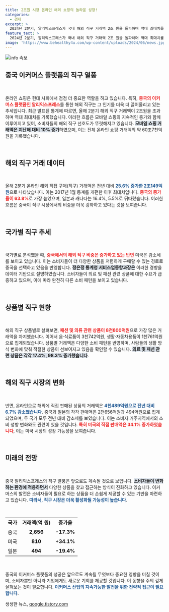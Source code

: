 ```yaml
---
title: 2조원 시장 온라인 해외 쇼핑의 놀라운 성장!
categories:
  - 경제
excerpt: >
  2024년 2분기, 알리익스프레스가 국내 해외 직구 거래액 2조 원을 돌파하며 역대 최대치를 기록! 모바일 쇼핑은 지난해 대비 10% 증가, 중국 제품의 인기가 더욱 높아지고 있다. 클릭 유도!
feature_text: >
  2024년 2분기, 알리익스프레스가 국내 해외 직구 거래액 2조 원을 돌파하며 역대 최대치를 기록! 모바일 쇼핑은 지난해 대비 10% 증가, 중국 제품의 인기가 더욱 높아지고 있다. 클릭 유도!
image: 'https://www.behealthy4u.com/wp-content/uploads/2024/06/news.jpg'
---
```


<p><img src="https://www.behealthy4u.com/wp-content/uploads/2024/06/news.jpg" alt="info 속보" /></p>

<h2 data-ke-size="size26">중국 이커머스 플랫폼의 직구 열풍</h2>

<p data-ke-size="size16">&nbsp;</p>

<p>온라인 쇼핑은 현대 사회에서 점점 더 중요한 역할을 하고 있습니다. 특히, <b><span style="color: #ee2323;">중국의 이커머스 플랫폼인 알리익스프레스</span></b>를 통한 해외 직구는 그 인기를 더욱 더 끌어올리고 있는 추세입니다. 최근 발표된 통계에 따르면, 올해 2분기 해외 직구 거래액이 2조원을 초과하며 역대 최대치를 기록했습니다. 이러한 흐름은 모바일 쇼핑의 지속적인 증가와 함께 이루어지고 있어, 소비자들의 해외 직구 선호도가 뚜렷해지고 있습니다. <b><span style="background-color: #21538527;">모바일 쇼핑 거래액은 지난해 대비 10% 증가</span></b>하였으며, 이는 전체 온라인 쇼핑 거래액의 약 60조7천억원을 기록했습니다. </p>

<p data-ke-size="size16">&nbsp;</p>

<h2 data-ke-size="size26">해외 직구 거래 데이터</h2>

<p data-ke-size="size16">&nbsp;</p>

<p>올해 2분기 온라인 해외 직접 구매(직구) 거래액은 전년 대비 <b><span style="color: #1a5490;">25.6% 증가한 2조149억원</span></b>으로 나타났습니다. 이는 2017년 1월 통계를 개편한 이후 최대치입니다. <b><span style="color: #ee2323;">중국의 증가율이 63.8%</span></b>로 가장 높았으며, 일본과 캐나다는 16.4%, 5.5%로 뒤따랐습니다. 이러한 흐름은 중국이 직구 시장에서의 비중을 더욱 강화하고 있다는 것을 보여줍니다. </p>

<p data-ke-size="size16">&nbsp;</p>

<h2 data-ke-size="size26">국가별 직구 추세</h2>

<p data-ke-size="size16">&nbsp;</p>

<p>국가별로 분석했을 때, <b><span style="color: #ee2323;">중국에서의 해외 직구 비중은 증가하고 있는 반면</span></b> 미국은 감소세를 보이고 있습니다. 이는 소비자들이 더 다양한 상품을 저렴하게 구매할 수 있는 경로로 중국을 선택하고 있음을 반영합니다. <b><span style="background-color: #21538527;">정은정 통계청 서비스업동향과장은</span></b> 이러한 경향을 데이터 기반으로 설명하였습니다. 소비자들이 의료 및 패션 관련 상품에 대한 수요가 급증하고 있으며, 이에 따라 완전히 다른 소비 패턴을 보이고 있습니다.</p>

<p data-ke-size="size16">&nbsp;</p>

<h2 data-ke-size="size26">상품별 직구 현황</h2>

<p data-ke-size="size16">&nbsp;</p>

<p>해외 직구 상품별로 살펴보면, <b><span style="color: #ee2323;">패션 및 의류 관련 상품이 8천800억원</span></b>으로 가장 많은 거래액을 차지했습니다. 이어서 음·식료품이 3천742억원, 생활·자동차용품이 1천761억원으로 집계되었습니다. 상품별 거래액은 다양한 소비 패턴을 반영하며, 사람들의 생활 방식 변화에 맞춰 적절한 상품이 선보여지고 있음을 확인할 수 있습니다. <b><span style="background-color: #21538527;">의료 및 패션 관련 상품은 각각 17.4%, 98.3% 증가했습니다</span></b>.</p>

<p data-ke-size="size16">&nbsp;</p>

<h2 data-ke-size="size26">해외 직구 시장의 변화</h2>

<p data-ke-size="size16">&nbsp;</p>

<p>반면, 온라인으로 해외에 직접 판매된 상품의 거래액은 <b><span style="color: #1a5490;">4천489억원으로 전년 대비 6.7% 감소했습니다</span></b>. 중국과 일본의 각각 판매액은 2천656억원과 494억원으로 집계되었으며, 두 국가 모두 전년 대비 감소세를 보였습니다. 이는 소비자 거주지역에서의 소비 성향 변화와도 관련이 있을 것입니다. <b><span style="color: #ee2323;">특히 미국의 직접 판매액은 34.1% 증가하였습니다</span></b>, 이는 미국 시장의 성장 가능성을 보여줍니다.</p>

<p data-ke-size="size16">&nbsp;</p>

<h2 data-ke-size="size26">미래의 전망</h2>

<p data-ke-size="size16">&nbsp;</p>

<p>중국 알리익스프레스의 직구 열풍은 앞으로도 계속될 것으로 보입니다. <b><span style="background-color: #21538527;">소비자들이 변화하는 환경에 적응하면서</span></b> 다양한 상품을 찾고 접근하는 방식이 진화하고 있습니다. 이커머스의 발전은 소비자들이 필요로 하는 상품을 더 손쉽게 제공할 수 있는 기반을 마련하고 있습니다. <b><span style="color: #1a5490;">따라서, 직구 시장은 더욱 활성화될 가능성이 높습니다</span></b>.</p>

<p data-ke-size="size16">&nbsp;</p>

<table>
  <tr>
    <td style="text-align: center; height: 17px;"><b>국가</b></td>
    <td style="text-align: center; height: 17px;"><b>거래액(억 원)</b></td>
    <td style="text-align: center; height: 17px;"><b>증가율</b></td>
  </tr>
  <tr>
    <td style="text-align: center; height: 17px;">중국</td>
    <td style="text-align: center; height: 17px;"><b>2,656</b></td>
    <td style="text-align: center; height: 17px;"><b>-17.3%</b></td>
  </tr>
  <tr>
    <td style="text-align: center; height: 17px;">미국</td>
    <td style="text-align: center; height: 17px;"><b>810</b></td>
    <td style="text-align: center; height: 17px;"><b>+34.1%</b></td>
  </tr>
  <tr>
    <td style="text-align: center; height: 17px;">일본</td>
    <td style="text-align: center; height: 17px;"><b>494</b></td>
    <td style="text-align: center; height: 17px;"><b>-19.4%</b></td>
  </tr>
</table>

<p data-ke-size="size16">&nbsp;</p>

<p>중국의 이커머스 플랫폼의 성공은 앞으로도 계속될 무엇보다 중요한 영향을 미칠 것이며, 소비자뿐만 아니라 기업에게도 새로운 기회를 제공할 것입니다. 이 동향을 주의 깊게 살펴보는 것이 필요합니다. <b><span style="color: #1a5490;">이커머스 산업의 지속가능한 발전을 위한 전략적 접근이 필요합니다</span></b>.</p>
생생한 뉴스, <a href="https://qoogle.tistory.com" rel="dofollow">qoogle.tistory.com</a>


